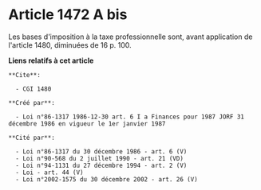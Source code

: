 # Article 1472 A bis

Les bases d'imposition à la taxe professionnelle sont, avant application de l'article 1480, diminuées de 16 p. 100.

**Liens relatifs à cet article**

	**Cite**:

	  - CGI 1480

	**Créé par**:

	  - Loi n°86-1317 1986-12-30 art. 6 I a Finances pour 1987 JORF 31 décembre 1986 en vigueur le 1er janvier 1987

	**Cité par**:

	  - Loi n°86-1317 du 30 décembre 1986 - art. 6 (V)
	  - Loi n°90-568 du 2 juillet 1990 - art. 21 (VD)
	  - Loi n°94-1131 du 27 décembre 1994 - art. 2 (V)
	  - Loi - art. 44 (V)
	  - Loi n°2002-1575 du 30 décembre 2002 - art. 26 (V)
